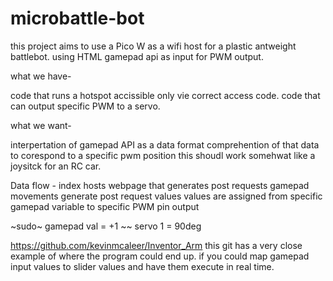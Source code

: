 # microbattle-bot

this project aims to use a Pico W as a wifi host for a plastic antweight battlebot.
using HTML gamepad api as input for PWM output.

what we have-

code that runs a hotspot accissible only vie correct access code. 
code that can output specific PWM to a servo. 

what we want-

interpertation of gamepad API as a data format
comprehention of that data to corespond to a specific pwm position
  this shoudl work somehwat like a joysitck for an RC car. 

Data flow - 
index hosts webpage that generates post requests
gamepad movements generate post request values
values are assigned from specific gamepad variable to specific PWM pin output

~sudo~ 
gamepad val = +1 ~~ servo 1 = 90deg



https://github.com/kevinmcaleer/Inventor_Arm
this git has a very close example of where the program could end up. 
if you could map gamepad input values to slider values and have them execute in real time. 
